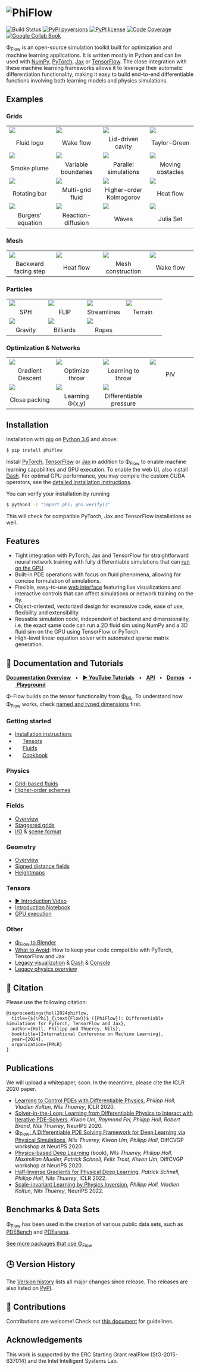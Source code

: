# ![PhiFlow](docs/figures/Logo_DallE2_3_layout.png)

![Build Status](https://github.com/tum-pbs/PhiFlow/actions/workflows/unit-tests.yml/badge.svg)
[![PyPI pyversions](https://img.shields.io/pypi/pyversions/phiflow.svg)](https://pypi.org/project/phiflow/)
[![PyPI license](https://img.shields.io/pypi/l/phiflow.svg)](https://pypi.org/project/phiflow/)
[![Code Coverage](https://codecov.io/gh/tum-pbs/PhiFlow/branch/develop/graph/badge.svg)](https://codecov.io/gh/tum-pbs/PhiFlow/branch/develop/)
[![Google Collab Book](https://colab.research.google.com/assets/colab-badge.svg)](https://colab.research.google.com/github/tum-pbs/PhiFlow/blob/develop/docs/Fluids_Tutorial.ipynb)


Φ<sub>Flow</sub> is an open-source simulation toolkit built for optimization and machine learning applications.
It is written mostly in Python and can be used with
[NumPy](https://numpy.org/),
[PyTorch](https://pytorch.org/),
[Jax](https://github.com/google/jax)
or [TensorFlow](https://www.tensorflow.org/).
The close integration with these machine learning frameworks allows it to leverage their automatic differentiation functionality,
making it easy to build end-to-end differentiable functions involving both learning models and physics simulations.


## Examples

### Grids

<table>
    <tbody>
        <tr>
            <td style="width: 25%;"><a href="https://tum-pbs.github.io/PhiFlow/examples/grids/Fluid_Logo.html"><img src="docs/figures/examples/grids/Fluid_Logo.gif"></a></td>
            <td style="width: 25%;"><a href="https://tum-pbs.github.io/PhiFlow/examples/grids/Wake_Flow.html"><img src="docs/figures/examples/grids/Wake_Flow.png"></a></td>
            <td style="width: 25%;"><a href="https://tum-pbs.github.io/PhiFlow/examples/grids/Lid_Driven_Cavity.html"><img src="docs/figures/examples/grids/Lid_Driven_Cavity.png"></a></td>
            <td style="width: 25%;"><a href="https://tum-pbs.github.io/PhiFlow/examples/grids/Taylor_Green.html"><img src="docs/figures/examples/grids/Taylor_Green.jpg"></a></td>
        </tr>
        <tr>
            <td align="center">Fluid logo</td>
            <td align="center">Wake flow</td>
            <td align="center">Lid-driven cavity</td>
            <td align="center">Taylor-Green</td>
        </tr>
        <tr>
            <td style="width: 25%;"><a href="https://tum-pbs.github.io/PhiFlow/examples/grids/Smoke_Plume.html"><img src="docs/figures/examples/grids/Smoke_Plume.png"></a></td>
            <td style="width: 25%;"><a href="https://tum-pbs.github.io/PhiFlow/examples/grids/Variable_Boundaries.html"><img src="docs/figures/examples/grids/Variable_Boundaries.jpg"></a></td>
            <td style="width: 25%;"><a href="https://tum-pbs.github.io/PhiFlow/examples/grids/Batched_Smoke.html"><img src="docs/figures/examples/grids/Batched_Smoke.png"></a></td>
            <td style="width: 25%;"><a href="https://tum-pbs.github.io/PhiFlow/examples/grids/Moving_Obstacles.html"><img src="docs/figures/examples/grids/Moving_Obstacles.png"></a></td>
        </tr>
        <tr>
            <td align="center">Smoke plume</td>
            <td align="center">Variable boundaries</td>
            <td align="center">Parallel simulations</td>
            <td align="center">Moving obstacles</td>
        </tr>
        <tr>
            <td style="width: 25%;"><a href="https://tum-pbs.github.io/PhiFlow/examples/grids/Rotating_Bar.html"><img src="docs/figures/examples/grids/Rotating_Bar.jpg"></a></td>
            <td style="width: 25%;"><a href="https://tum-pbs.github.io/PhiFlow/examples/grids/Multi_Grid_Fluid.html"><img src="docs/figures/examples/grids/Multi_Grid_Fluid.jpg"></a></td>
            <td style="width: 25%;"><a href="https://tum-pbs.github.io/PhiFlow/examples/grids/Higher_order_Kolmogorov.html"><img src="docs/figures/examples/grids/Higher_Order_Kolmogorov.jpg"></a></td>
            <td style="width: 25%;"><a href="https://tum-pbs.github.io/PhiFlow/examples/grids/Heat_Flow.html"><img src="docs/figures/examples/grids/Heat_Flow.png"></a></td>
        </tr>
        <tr>
            <td align="center">Rotating bar</td>
            <td align="center">Multi-grid fluid</td>
            <td align="center">Higher-order Kolmogorov</td>
            <td align="center">Heat flow</td>
        </tr>
        <tr>
            <td style="width: 25%;"><a href="https://tum-pbs.github.io/PhiFlow/examples/grids/Burgers.html"><img src="docs/figures/examples/grids/Burgers.png"></a></td>
            <td style="width: 25%;"><a href="https://tum-pbs.github.io/PhiFlow/examples/grids/Reaction_Diffusion.html"><img src="docs/figures/examples/grids/Reaction_Diffusion.png"></a></td>
            <td style="width: 25%;"><a href="https://tum-pbs.github.io/PhiFlow/examples/grids/Waves.html"><img src="docs/figures/examples/grids/Waves.png"></a></td>
            <td style="width: 25%;"><a href="https://tum-pbs.github.io/PhiFlow/examples/grids/Julia_Set.html"><img src="docs/figures/examples/grids/Julia_Set.png"></a></td>
        </tr>
        <tr>
            <td align="center">Burgers' equation</td>
            <td align="center">Reaction-diffusion</td>
            <td align="center">Waves</td>
            <td align="center">Julia Set</td>
        </tr>
    </tbody>
</table>

### Mesh

<table>
    <tbody>
        <tr>
            <td style="width: 25%;"><a href="https://tum-pbs.github.io/PhiFlow/examples/mesh/FVM_BackStep.html"><img src="docs/figures/examples/mesh/FVM_BackStep.png"></a></td>
            <td style="width: 25%;"><a href="https://tum-pbs.github.io/PhiFlow/examples/mesh/FVM_Heat.html"><img src="docs/figures/examples/mesh/FVM_Heat.png"></a></td>
            <td style="width: 25%;"><a href="https://tum-pbs.github.io/PhiFlow/examples/mesh/Build_Mesh.html"><img src="docs/figures/examples/mesh/Build_Mesh.png"></a></td>
            <td style="width: 25%;"><a href="https://tum-pbs.github.io/PhiFlow/examples/mesh/FVM_Cylinder_GMsh.html"><img src="docs/figures/examples/mesh/FVM_Cylinder_GMsh.png"></a></td>
        </tr>
        <tr>
            <td align="center">Backward facing step</td>
            <td align="center">Heat flow</td>
            <td align="center">Mesh construction</td>
            <td align="center">Wake flow</td>
        </tr>
    </tbody>
</table>



### Particles

<table>
    <tbody>
        <tr>
            <td style="width: 25%;"><a href="https://tum-pbs.github.io/PhiFlow/examples/particles/SPH.html"><img src="docs/figures/examples/particles/SPH.jpg"></a></td>
            <td style="width: 25%;"><a href="https://tum-pbs.github.io/PhiFlow/examples/particles/FLIP.html"><img src="docs/figures/examples/particles/FLIP.png"></a></td>
            <td style="width: 25%;"><a href="https://tum-pbs.github.io/PhiFlow/examples/particles/Streamlines.html"><img src="docs/figures/examples/particles/Streamlines.jpg"></a></td>
            <td style="width: 25%;"><a href="https://tum-pbs.github.io/PhiFlow/examples/particles/Terrain.html"><img src="docs/figures/examples/particles/Terrain.jpg"></a></td>
        </tr>
        <tr>
            <td align="center">SPH</td>
            <td align="center">FLIP</td>
            <td align="center">Streamlines</td>
            <td align="center">Terrain</td>
        </tr>
        <tr>
            <td style="width: 25%;"><a href="https://tum-pbs.github.io/PhiFlow/examples/particles/Gravity.html"><img src="docs/figures/examples/particles/Gravity.jpg"></a></td>
            <td style="width: 25%;"><a href="https://tum-pbs.github.io/PhiFlow/examples/particles/Billiards.html"><img src="docs/figures/examples/particles/Billiards.png"></a></td>
            <td style="width: 25%;"><a href="https://tum-pbs.github.io/PhiFlow/examples/particles/Ropes.html"><img src="docs/figures/examples/particles/Ropes.png"></a></td>
        </tr>
        <tr>
            <td align="center">Gravity</td>
            <td align="center">Billiards</td>
            <td align="center">Ropes</td>
        </tr>
    </tbody>
</table>

### Optimization & Networks

<table>
    <tbody>
        <tr>
            <td style="width: 25%;"><a href="https://tum-pbs.github.io/PhiFlow/examples/optim/Gradient_Descent.html"><img src="docs/figures/examples/optim/Gradient_Descent.png"></a></td>
            <td style="width: 25%;"><a href="https://tum-pbs.github.io/PhiFlow/examples/optim/Optimize_Throw.html"><img src="docs/figures/examples/optim/Optimize_Throw.png"></a></td>
            <td style="width: 25%;"><a href="https://tum-pbs.github.io/PhiFlow/examples/optim/Learn_Throw.html"><img src="docs/figures/examples/optim/Learn_Throw.jpg"></a></td>
            <td style="width: 25%;"><a href="https://tum-pbs.github.io/PhiFlow/examples/optim/PIV.html"><img src="docs/figures/examples/optim/PIV.jpg"></a></td>
        </tr>
        <tr>
            <td align="center">Gradient Descent</td>
            <td align="center">Optimize throw</td>
            <td align="center">Learning to throw</td>
            <td align="center">PIV</td>
        </tr>
        <tr>
            <td style="width: 25%;"><a href="https://tum-pbs.github.io/PhiFlow/examples/optim/Close_Packing.html"><img src="docs/figures/examples/optim/Close_Packing.png"></a></td>
            <td style="width: 25%;"><a href="https://tum-pbs.github.io/PhiFlow/examples/optim/Learn_Potential.html"><img src="docs/figures/examples/optim/Learn_Potential.png"></a></td>
            <td style="width: 25%;"><a href="https://tum-pbs.github.io/PhiFlow/examples/optim/Differentiable_Pressure.html"><img src="docs/figures/examples/optim/Differentiable_Pressure.jpg"></a></td>
        </tr>
        <tr>
            <td align="center">Close packing</td>
            <td align="center">Learning Φ(x,y)</td>
            <td align="center">Differentiable pressure</td>
        </tr>
    </tbody>
</table>


## Installation

Installation with [pip](https://pypi.org/project/pip/) on [Python 3.6](https://www.python.org/downloads/) and above:
``` bash
$ pip install phiflow
```
Install [PyTorch](https://pytorch.org/), [TensorFlow](https://www.tensorflow.org/install) or [Jax](https://github.com/google/jax#installation) in addition to Φ<sub>Flow</sub> to enable machine learning capabilities and GPU execution.
To enable the web UI, also install [Dash](https://pypi.org/project/dash/).
For optimal GPU performance, you may compile the custom CUDA operators, see the [detailed installation instructions](https://tum-pbs.github.io/PhiFlow/Installation_Instructions.html).

You can verify your installation by running
```bash
$ python3 -c "import phi; phi.verify()"
```
This will check for compatible PyTorch, Jax and TensorFlow installations as well.


## Features

* Tight integration with PyTorch, Jax and TensorFlow for straightforward neural network training with fully differentiable simulations that can [run on the GPU](https://tum-pbs.github.io/PhiFlow/GPU_Execution.html#enabling-gpu-execution).
* Built-in PDE operations with focus on fluid phenomena, allowing for concise formulation of simulations.
* Flexible, easy-to-use [web interface](https://tum-pbs.github.io/PhiFlow/Web_Interface.html) featuring live visualizations and interactive controls that can affect simulations or network training on the fly.
* Object-oriented, vectorized design for expressive code, ease of use, flexibility and extensibility.
* Reusable simulation code, independent of backend and dimensionality, i.e. the exact same code can run a 2D fluid sim using NumPy and a 3D fluid sim on the GPU using TensorFlow or PyTorch.
* High-level linear equation solver with automated sparse matrix generation.


## 📖 Documentation and Tutorials
[**Documentation Overview**](https://tum-pbs.github.io/PhiFlow/)
&nbsp; • &nbsp; [**▶ YouTube Tutorials**](https://www.youtube.com/playlist?list=PLYLhRkuWBmZ5R6hYzusA2JBIUPFEE755O)
&nbsp; • &nbsp; [**API**](https://tum-pbs.github.io/PhiFlow/phi/)
&nbsp; • &nbsp; [**Demos**](https://github.com/tum-pbs/PhiFlow/tree/master/demos)
&nbsp; • &nbsp; [<img src="https://www.tensorflow.org/images/colab_logo_32px.png" height=16> **Playground**](https://colab.research.google.com/drive/1zBlQbmNguRt-Vt332YvdTqlV4DBcus2S#offline=true&sandboxMode=true)

Φ-Flow builds on the tensor functionality from [Φ<sub>ML</sub>](https://github.com/tum-pbs/PhiML).
To understand how Φ<sub>Flow</sub> works, check [named and typed dimensions](https://tum-pbs.github.io/PhiML/Introduction.html) first.

### Getting started

* [Installation instructions](https://tum-pbs.github.io/PhiFlow/Installation_Instructions.html)
* [<img src="https://www.tensorflow.org/images/colab_logo_32px.png" height=16>](https://colab.research.google.com/github/tum-pbs/PhiFlow/blob/develop/docs/Math_Introduction.ipynb) [Tensors](https://tum-pbs.github.io/PhiFlow/Math_Introduction.html)
* [<img src="https://www.tensorflow.org/images/colab_logo_32px.png" height=16>](https://colab.research.google.com/github/tum-pbs/PhiFlow/blob/develop/docs/Fluids_Tutorial.ipynb) [Fluids](https://tum-pbs.github.io/PhiFlow/Fluids_Tutorial.html)
* [<img src="https://www.tensorflow.org/images/colab_logo_32px.png" height=16>](https://colab.research.google.com/github/tum-pbs/PhiFlow/blob/develop/docs/Cookbook.ipynb) [Cookbook](https://tum-pbs.github.io/PhiFlow/Cookbook.html)

### Physics

* [Grid-based fluids](https://tum-pbs.github.io/PhiFlow/Fluid_Simulation.html)
* [Higher-order schemes](https://tum-pbs.github.io/PhiFlow/Taylor_Green_Comparison.html)

### Fields

* [Overview](https://tum-pbs.github.io/PhiFlow/Fields.html)
* [Staggered grids](https://tum-pbs.github.io/PhiFlow/Staggered_Grids.html)
* [I/O](https://tum-pbs.github.io/PhiFlow/Reading_and_Writing_Data.html) & [scene format](https://tum-pbs.github.io/PhiFlow/Scene_Format_Specification.html)

### Geometry

* [Overview](https://tum-pbs.github.io/PhiFlow/Geometry.html)
* [Signed distance fields](https://tum-pbs.github.io/PhiFlow/SDF.html)
* [Heightmaps](https://tum-pbs.github.io/PhiFlow/Heightmaps.html)

### Tensors

* [▶️ Introduction Video](https://youtu.be/4nYwL8ZZDK8)
* [Introduction Notebook](Math_Introduction.html)
* [GPU execution](https://tum-pbs.github.io/PhiFlow/GPU_Execution.html#enabling-gpu-execution)

### Other

* [Φ<sub>Flow</sub> to Blender](https://github.com/intergalactic-mammoth/phiflow2blender) 
* [What to Avoid](https://tum-pbs.github.io/PhiFlow/Known_Issues.html): How to keep your code compatible with PyTorch, TensorFlow and Jax
* [Legacy visualization](https://tum-pbs.github.io/PhiFlow/Visualization.html) & [Dash](https://tum-pbs.github.io/PhiFlow/Web_Interface.html) & [Console](https://tum-pbs.github.io/PhiFlow/ConsoleUI.html)
* [Legacy physics overview](https://tum-pbs.github.io/PhiFlow/Physics.html)


## 📄 Citation

Please use the following citation:

```
@inproceedings{holl2024phiflow,
  title={${\Phi}_{\text{Flow}}$ ({PhiFlow}): Differentiable Simulations for PyTorch, TensorFlow and Jax},
  author={Holl, Philipp and Thuerey, Nils},
  booktitle={International Conference on Machine Learning},
  year={2024},
  organization={PMLR}
}
```

## Publications

We will upload a whitepaper, soon.
In the meantime, please cite the ICLR 2020 paper.

* [Learning to Control PDEs with Differentiable Physics](https://ge.in.tum.de/publications/2020-iclr-holl/), *Philipp Holl, Vladlen Koltun, Nils Thuerey*, ICLR 2020.
* [Solver-in-the-Loop: Learning from Differentiable Physics to Interact with Iterative PDE-Solvers](https://arxiv.org/abs/2007.00016), *Kiwon Um, Raymond Fei, Philipp Holl, Robert Brand, Nils Thuerey*, NeurIPS 2020.
* [Φ<sub>Flow</sub>: A Differentiable PDE Solving Framework for Deep Learning via Physical Simulations](https://montrealrobotics.ca/diffcvgp/), *Nils Thuerey, Kiwon Um, Philipp Holl*, DiffCVGP workshop at NeurIPS 2020.
* [Physics-based Deep Learning](https://physicsbaseddeeplearning.org/intro.html) (book), *Nils Thuerey, Philipp Holl, Maximilian Mueller, Patrick Schnell, Felix Trost, Kiwon Um*, DiffCVGP workshop at NeurIPS 2020.
* [Half-Inverse Gradients for Physical Deep Learning](https://arxiv.org/abs/2203.10131), *Patrick Schnell, Philipp Holl, Nils Thuerey*, ICLR 2022.
* [Scale-invariant Learning by Physics Inversion](https://arxiv.org/abs/2109.15048), *Philipp Holl, Vladlen Koltun, Nils Thuerey*, NeurIPS 2022.


## Benchmarks & Data Sets

Φ<sub>Flow</sub> has been used in the creation of various public data sets, such as
[PDEBench](https://github.com/pdebench/PDEBench) and [PDEarena](https://microsoft.github.io/pdearena/).

[See more packages that use Φ<sub>Flow</sub>](https://github.com/tum-pbs/PhiFlow/network/dependents)

## 🕒 Version History

The [Version history](https://github.com/tum-pbs/PhiFlow/releases) lists all major changes since release.
The releases are also listed on [PyPI](https://pypi.org/project/phiflow/).

## 👥 Contributions

Contributions are welcome! Check out [this document](CONTRIBUTING.md) for guidelines.

## Acknowledgements

This work is supported by the ERC Starting Grant realFlow (StG-2015-637014) and the Intel Intelligent Systems Lab.
